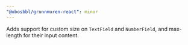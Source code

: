 ```yaml
---
"@obosbbl/grunnmuren-react": minor
---
```


Adds support for custom size on `TextField` and `NumberField`, and max-length for their input content.
